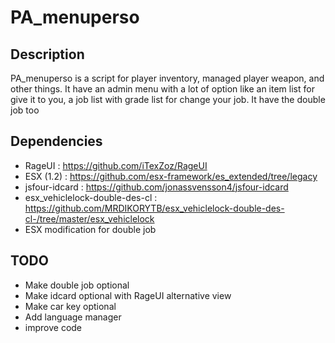 # PA_menuperso

## Description

PA_menuperso is a script for player inventory, managed player weapon, and other things.
It have an admin menu with a lot of option like an item list for give it to you, a job list with grade list for change your job.
It have the double job too

## Dependencies

 - RageUI : https://github.com/iTexZoz/RageUI
 - ESX (1.2) : https://github.com/esx-framework/es_extended/tree/legacy
 - jsfour-idcard : https://github.com/jonassvensson4/jsfour-idcard
 - esx_vehiclelock-double-des-cl : https://github.com/MRDIKORYTB/esx_vehiclelock-double-des-cl-/tree/master/esx_vehiclelock
 - ESX modification for double job
 
 ## TODO
 - Make double job optional
 - Make idcard optional with RageUI alternative view
 - Make car key optional
 - Add language manager
 - improve code